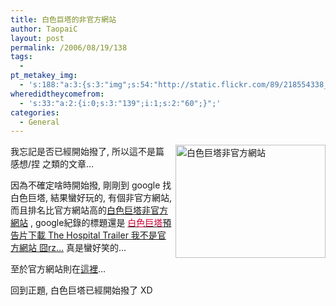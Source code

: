 ```yaml
---
title: 白色巨塔的非官方網站
author: TaopaiC
layout: post
permalink: /2006/08/19/138
tags:
  - 
pt_metakey_img:
  - 's:188:"a:3:{s:3:"img";s:54:"http://static.flickr.com/89/218554338_50f97bd936_m.jpg";s:3:"alt";s:27:"白色巨塔非官方網站";s:3:"url";s:47:"http://www.flickr.com/photos/taopaic/218554338/";}";'
wheredidtheycomefrom:
  - 's:33:"a:2:{i:0;s:3:"139";i:1;s:2:"60";}";'
categories:
  - General
---
```

<a href="http://www.flickr.com/photos/taopaic/218554338/" class="tt-flickr"><img src="http://static.flickr.com/89/218554338_50f97bd936_m.jpg" title="白色巨塔非官方網站" alt="白色巨塔非官方網站" align="right" border="0" height="181" width="240" /></a>我忘記是否已經開始撥了, 所以這不是篇 感想/捏 之類的文章&#8230;

因為不確定啥時開始撥, 剛剛到 google 找白色巨塔, 結果蠻好玩的, 有個非官方網站, 而且排名比官方網站高的[白色巨塔非官方網站][1] , google紀錄的標題還是 <a href="http://action4jerry.com/" onmousedown="return rwt(this,'','','res','6','&sig2=aknjQJEHT-5mjoljwRVpig')" class="l"><font color="#cc0033">白色巨塔</font>預告片下載 The Hospital Trailer 我不是官方網站 囧rz&#8230;</a> 真是蠻好笑的&#8230;

至於官方網站則在[這裡][2]&#8230;

回到正題, 白色巨塔已經開始撥了 XD

 [1]: http://action4jerry.com/
 [2]: http://www.the-hospital.com/ "白色巨塔官方網站"
